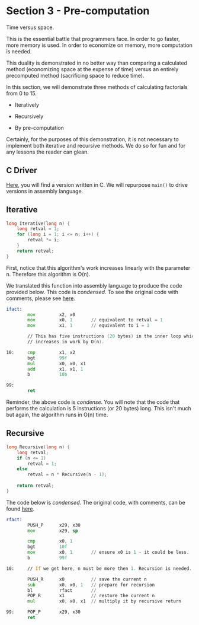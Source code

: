 # Section 3 - Pre-computation

Time versus space.

This is the essential battle that programmers face. In order to go
faster, more memory is used. In order to economize on memory, more
computation is needed.

This duality is demonstrated in no better way than comparing a
calculated method (economizing space at the expense of time) versus an
entirely precomputed method (sacrificing space to reduce time).

In this section, we will demonstrate three methods of calculating
factorials from 0 to 15.

* Iteratively

* Recursively

* By pre-computation

Certainly, for the purposes of this demonstration, it is not necessary
to implement both iterative and recursive methods. We do so for fun and
for any lessons the reader can glean.

## C Driver

[Here](./main.c), you will find a version written in C. We will
repurpose `main()` to drive versions in assembly language.

## Iterative

```c
long Iterative(long n) {
    long retval = 1;
    for (long i = 1; i <= n; i++) {
        retval *= i;
    }
    return retval;
}
```

First, notice that this algorithm's work increases linearly with the
parameter n. Therefore this algorithm is O(n).

We translated this function into assembly language to produce the code
provided below. This code is *condensed*. To see the original code with
comments, please see [here](/asm.S).

```asm
ifact:
        mov         x2, x0
        mov         x0, 1       // equivalent to retval = 1
        mov         x1, 1       // equivalent to i = 1

        // This has five instructions (20 bytes) in the inner loop which
        // increases in work by O(n).

10:     cmp         x1, x2
        bgt         99f
        mul         x0, x0, x1
        add         x1, x1, 1
        b           10b

99: 
        ret
```

Reminder, the above code is *condense*. You will note that the code that
performs the calculation is 5 instructions (or 20 bytes) long. This
isn't much but again, the algorithm runs in O(n) time.

## Recursive

```c
long Recursive(long n) {
    long retval;
    if (n <= 1)
        retval = 1;
    else
        retval = n * Recursive(n - 1);
        
    return retval;
}
```

The code below is *condensed*. The original code, with comments, can be
found [here](./asm.S).

```asm
rfact:
        PUSH_P      x29, x30
        mov         x29, sp

        cmp         x0, 1
        bgt         10f
        mov         x0, 1       // ensure x0 is 1 - it could be less.
        b           99f

10:     // If we get here, n must be more then 1. Recursion is needed.

        PUSH_R      x0          // save the current n
        sub         x0, x0, 1   // prepare for recursion
        bl          rfact       // 
        POP_R       x1          // restore the current n
        mul         x0, x0, x1  // multiply it by recursive return

99:     POP_P       x29, x30
        ret
```

